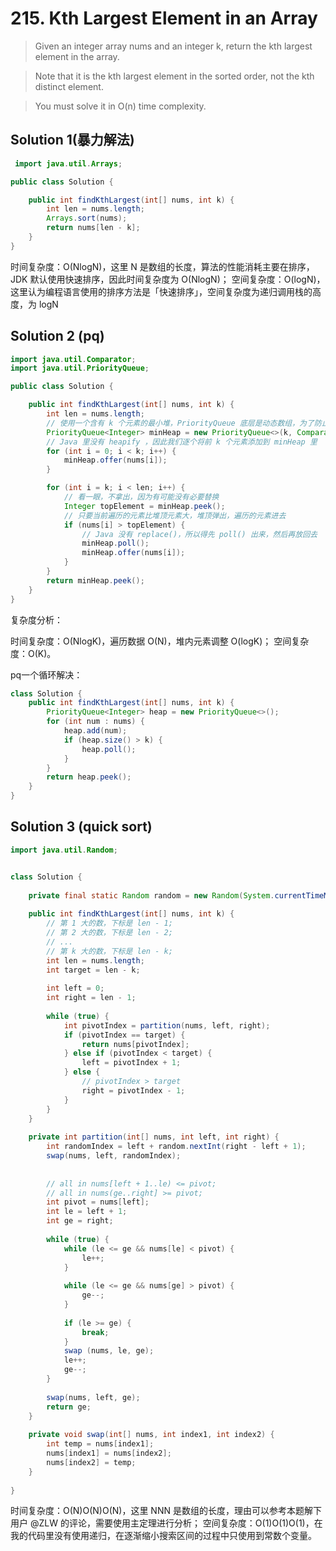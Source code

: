 # 215. Kth Largest Element in an Array

>Given an integer array nums and an integer k, return the kth largest element in the array.

>Note that it is the kth largest element in the sorted order, not the kth distinct element.

>You must solve it in O(n) time complexity.

## Solution 1(暴力解法)
```java
 import java.util.Arrays;

public class Solution {

    public int findKthLargest(int[] nums, int k) {
        int len = nums.length;
        Arrays.sort(nums);
        return nums[len - k];
    }
}
```
时间复杂度：O(NlogN)，这里 N 是数组的长度，算法的性能消耗主要在排序，JDK 默认使用快速排序，因此时间复杂度为 O(NlogN)；
空间复杂度：O(logN)，这里认为编程语言使用的排序方法是「快速排序」，空间复杂度为递归调用栈的高度，为 logN

## Solution 2 (pq)
```java
import java.util.Comparator;
import java.util.PriorityQueue;

public class Solution {

    public int findKthLargest(int[] nums, int k) {
        int len = nums.length;
        // 使用一个含有 k 个元素的最小堆，PriorityQueue 底层是动态数组，为了防止数组扩容产生消耗，可以先指定数组的长度
        PriorityQueue<Integer> minHeap = new PriorityQueue<>(k, Comparator.comparingInt(a -> a));
        // Java 里没有 heapify ，因此我们逐个将前 k 个元素添加到 minHeap 里
        for (int i = 0; i < k; i++) {
            minHeap.offer(nums[i]);
        }

        for (int i = k; i < len; i++) {
            // 看一眼，不拿出，因为有可能没有必要替换
            Integer topElement = minHeap.peek();
            // 只要当前遍历的元素比堆顶元素大，堆顶弹出，遍历的元素进去
            if (nums[i] > topElement) {
                // Java 没有 replace()，所以得先 poll() 出来，然后再放回去
                minHeap.poll();
                minHeap.offer(nums[i]);
            }
        }
        return minHeap.peek();
    }
}

```
复杂度分析：

时间复杂度：O(NlogK)，遍历数据 O(N)，堆内元素调整 O(logK)；
空间复杂度：O(K)。

pq一个循环解决：
```java
class Solution {
    public int findKthLargest(int[] nums, int k) {
        PriorityQueue<Integer> heap = new PriorityQueue<>();
        for (int num : nums) {
            heap.add(num);
            if (heap.size() > k) {
                heap.poll();
            }
        }
        return heap.peek();
    }
}
```

## Solution 3 (quick sort)
```java
import java.util.Random;


class Solution {
    
    private final static Random random = new Random(System.currentTimeMillis());
    
    public int findKthLargest(int[] nums, int k) {
        // 第 1 大的数，下标是 len - 1;
        // 第 2 大的数，下标是 len - 2;
        // ...
        // 第 k 大的数，下标是 len - k;
        int len = nums.length;
        int target = len - k;
        
        int left = 0;
        int right = len - 1;
        
        while (true) {
            int pivotIndex = partition(nums, left, right);
            if (pivotIndex == target) {
                return nums[pivotIndex]; 
            } else if (pivotIndex < target) {
                left = pivotIndex + 1; 
            } else {
                // pivotIndex > target
                right = pivotIndex - 1; 
            }
        }
    }
    
    private int partition(int[] nums, int left, int right) {
        int randomIndex = left + random.nextInt(right - left + 1);
        swap(nums, left, randomIndex);
        
        
        // all in nums[left + 1..le) <= pivot;
        // all in nums(ge..right] >= pivot;
        int pivot = nums[left];
        int le = left + 1;
        int ge = right;
        
        while (true) {
            while (le <= ge && nums[le] < pivot) {
                le++;
            }
            
            while (le <= ge && nums[ge] > pivot) {
                ge--;
            }
            
            if (le >= ge) {
                break;
            }
            swap (nums, le, ge);
            le++;
            ge--;
        }
        
        swap(nums, left, ge);
        return ge;
    }
    
    private void swap(int[] nums, int index1, int index2) {
        int temp = nums[index1];
        nums[index1] = nums[index2];
        nums[index2] = temp;
    }
    
}


```
时间复杂度：O(N)O(N)O(N)，这里 NNN 是数组的长度，理由可以参考本题解下用户 @ZLW 的评论，需要使用主定理进行分析；
空间复杂度：O(1)O(1)O(1)，在我的代码里没有使用递归，在逐渐缩小搜索区间的过程中只使用到常数个变量。


